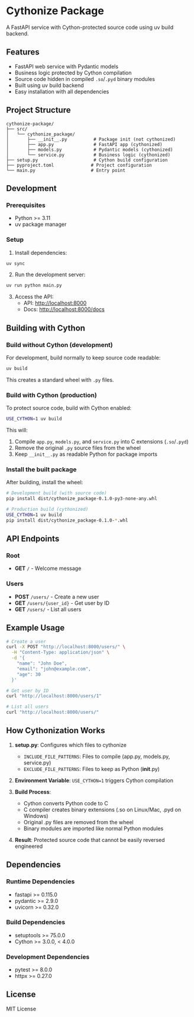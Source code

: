 # Cythonize Package

A FastAPI service with Cython-protected source code using uv build backend.

## Features

- FastAPI web service with Pydantic models
- Business logic protected by Cython compilation
- Source code hidden in compiled `.so`/`.pyd` binary modules
- Built using uv build backend
- Easy installation with all dependencies

## Project Structure

```
cythonize-package/
├── src/
│   └── cythonize_package/
│       ├── __init__.py          # Package init (not cythonized)
│       ├── app.py               # FastAPI app (cythonized)
│       ├── models.py            # Pydantic models (cythonized)
│       └── service.py           # Business logic (cythonized)
├── setup.py                     # Cython build configuration
├── pyproject.toml              # Project configuration
└── main.py                     # Entry point
```

## Development

### Prerequisites

- Python >= 3.11
- uv package manager

### Setup

1. Install dependencies:

```bash
uv sync
```

2. Run the development server:

```bash
uv run python main.py
```

3. Access the API:
   - API: <http://localhost:8000>
   - Docs: <http://localhost:8000/docs>

## Building with Cython

### Build without Cython (development)

For development, build normally to keep source code readable:

```bash
uv build
```

This creates a standard wheel with `.py` files.

### Build with Cython (production)

To protect source code, build with Cython enabled:

```bash
USE_CYTHON=1 uv build
```

This will:

1. Compile `app.py`, `models.py`, and `service.py` into C extensions (`.so`/`.pyd`)
2. Remove the original `.py` source files from the wheel
3. Keep `__init__.py` as readable Python for package imports

### Install the built package

After building, install the wheel:

```bash
# Development build (with source code)
pip install dist/cythonize_package-0.1.0-py3-none-any.whl

# Production build (cythonized)
USE_CYTHON=1 uv build
pip install dist/cythonize_package-0.1.0-*.whl
```

## API Endpoints

### Root

- **GET** `/` - Welcome message

### Users

- **POST** `/users/` - Create a new user
- **GET** `/users/{user_id}` - Get user by ID
- **GET** `/users/` - List all users

## Example Usage

```bash
# Create a user
curl -X POST "http://localhost:8000/users/" \
  -H "Content-Type: application/json" \
  -d '{
    "name": "John Doe",
    "email": "john@example.com",
    "age": 30
  }'

# Get user by ID
curl "http://localhost:8000/users/1"

# List all users
curl "http://localhost:8000/users/"
```

## How Cythonization Works

1. **setup.py**: Configures which files to cythonize
   - `INCLUDE_FILE_PATTERNS`: Files to compile (app.py, models.py, service.py)
   - `EXCLUDE_FILE_PATTERNS`: Files to keep as Python (**init**.py)

2. **Environment Variable**: `USE_CYTHON=1` triggers Cython compilation

3. **Build Process**:
   - Cython converts Python code to C
   - C compiler creates binary extensions (.so on Linux/Mac, .pyd on Windows)
   - Original .py files are removed from the wheel
   - Binary modules are imported like normal Python modules

4. **Result**: Protected source code that cannot be easily reversed engineered

## Dependencies

### Runtime Dependencies

- fastapi >= 0.115.0
- pydantic >= 2.9.0
- uvicorn >= 0.32.0

### Build Dependencies

- setuptools >= 75.0.0
- Cython >= 3.0.0, < 4.0.0

### Development Dependencies

- pytest >= 8.0.0
- httpx >= 0.27.0

## License

MIT License
